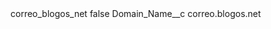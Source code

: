 <?xml version="1.0" encoding="UTF-8"?>
<CustomMetadata xmlns="http://soap.sforce.com/2006/04/metadata" xmlns:xsi="http://www.w3.org/2001/XMLSchema-instance" xmlns:xsd="http://www.w3.org/2001/XMLSchema">
    <label>correo_blogos_net</label>
    <protected>false</protected>
    <values>
        <field>Domain_Name__c</field>
        <value xsi:type="xsd:string">correo.blogos.net</value>
    </values>
</CustomMetadata>
